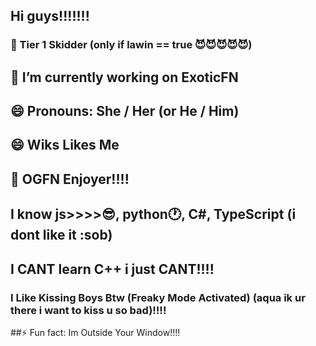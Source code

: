## Hi guys!!!!!!!
### 🥇 Tier 1 Skidder (only if lawin == true 😈😈😈😈😈)

## 🔭 I’m currently working on ExoticFN
## 😄 Pronouns: She / Her (or He / Him)
## 😄 Wiks Likes Me
## 🐸 OGFN Enjoyer!!!!

## I know js>>>>😎, python🕐, C#, TypeScript (i dont like it :sob)
## I __CANT__ learn C++ i just CANT!!!!

### I Like Kissing Boys Btw (Freaky Mode Activated) (aqua ik ur there i want to kiss u so bad)!!!! 

##⚡ Fun fact: Im Outside Your Window!!!!
